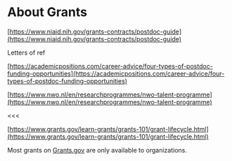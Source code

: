 # About Grants

[https://www.niaid.nih.gov/grants-contracts/postdoc-guide](https://www.niaid.nih.gov/grants-contracts/postdoc-guide)

Letters of ref

[https://academicpositions.com/career-advice/four-types-of-postdoc-funding-opportunities](https://academicpositions.com/career-advice/four-types-of-postdoc-funding-opportunities)

[https://www.nwo.nl/en/researchprogrammes/nwo-talent-programme](https://www.nwo.nl/en/researchprogrammes/nwo-talent-programme)

<<<

[https://www.grants.gov/learn-grants/grants-101/grant-lifecycle.html](https://www.grants.gov/learn-grants/grants-101/grant-lifecycle.html)

Most grants on [Grants.gov](http://grants.gov/) are only available to organizations.